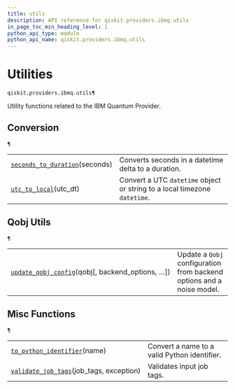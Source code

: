 ```yaml
---
title: utils
description: API reference for qiskit.providers.ibmq.utils
in_page_toc_min_heading_level: 1
python_api_type: module
python_api_name: qiskit.providers.ibmq.utils
---
```


<span id="module-qiskit.providers.ibmq.utils" />

<span id="qiskit-providers-ibmq-utils" />

# Utilities

<span id="module-qiskit.providers.ibmq.utils" />

`qiskit.providers.ibmq.utils¶`

Utility functions related to the IBM Quantum Provider.

## Conversion

<span id="module-qiskit.providers.ibmq.utils" />

`¶`

|                                                                                                                                     |                                                                           |
| ----------------------------------------------------------------------------------------------------------------------------------- | ------------------------------------------------------------------------- |
| [`seconds_to_duration`](qiskit.providers.ibmq.utils.seconds_to_duration "qiskit.providers.ibmq.utils.seconds_to_duration")(seconds) | Converts seconds in a datetime delta to a duration.                       |
| [`utc_to_local`](qiskit.providers.ibmq.utils.utc_to_local "qiskit.providers.ibmq.utils.utc_to_local")(utc\_dt)                      | Convert a UTC `datetime` object or string to a local timezone `datetime`. |

## Qobj Utils

<span id="module-qiskit.providers.ibmq.utils" />

`¶`

|                                                                                                                                                       |                                                                       |
| ----------------------------------------------------------------------------------------------------------------------------------------------------- | --------------------------------------------------------------------- |
| [`update_qobj_config`](qiskit.providers.ibmq.utils.update_qobj_config "qiskit.providers.ibmq.utils.update_qobj_config")(qobj\[, backend\_options, …]) | Update a `Qobj` configuration from backend options and a noise model. |

## Misc Functions

<span id="module-qiskit.providers.ibmq.utils" />

`¶`

|                                                                                                                                            |                                              |
| ------------------------------------------------------------------------------------------------------------------------------------------ | -------------------------------------------- |
| [`to_python_identifier`](qiskit.providers.ibmq.utils.to_python_identifier "qiskit.providers.ibmq.utils.to_python_identifier")(name)        | Convert a name to a valid Python identifier. |
| [`validate_job_tags`](qiskit.providers.ibmq.utils.validate_job_tags "qiskit.providers.ibmq.utils.validate_job_tags")(job\_tags, exception) | Validates input job tags.                    |

